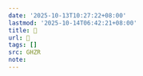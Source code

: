 ```yaml
---
date: '2025-10-13T10:27:22+08:00'
lastmod: '2025-10-14T06:42:21+08:00'
title: 􄼄
url: 􄼄
tags: []
src: GHZR
note:
---
```

